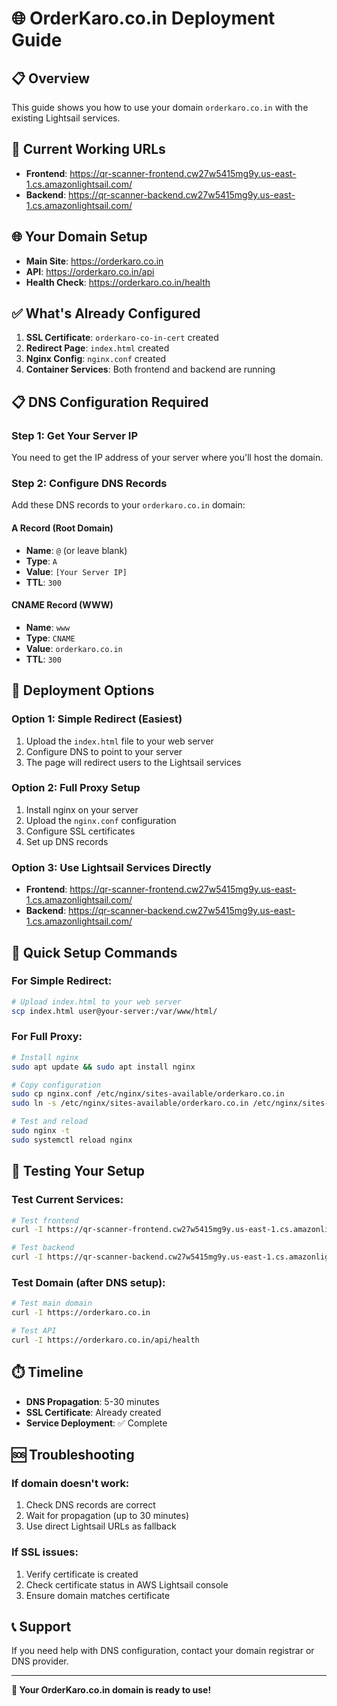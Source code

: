 # 🌐 OrderKaro.co.in Deployment Guide

## 📋 Overview
This guide shows you how to use your domain `orderkaro.co.in` with the existing Lightsail services.

## 🎯 Current Working URLs
- **Frontend**: https://qr-scanner-frontend.cw27w5415mg9y.us-east-1.cs.amazonlightsail.com/
- **Backend**: https://qr-scanner-backend.cw27w5415mg9y.us-east-1.cs.amazonlightsail.com/

## 🌐 Your Domain Setup
- **Main Site**: https://orderkaro.co.in
- **API**: https://orderkaro.co.in/api
- **Health Check**: https://orderkaro.co.in/health

## ✅ What's Already Configured
1. **SSL Certificate**: `orderkaro-co-in-cert` created
2. **Redirect Page**: `index.html` created
3. **Nginx Config**: `nginx.conf` created
4. **Container Services**: Both frontend and backend are running

## 📋 DNS Configuration Required

### Step 1: Get Your Server IP
You need to get the IP address of your server where you'll host the domain.

### Step 2: Configure DNS Records
Add these DNS records to your `orderkaro.co.in` domain:

#### A Record (Root Domain)
- **Name**: `@` (or leave blank)
- **Type**: `A`
- **Value**: `[Your Server IP]`
- **TTL**: `300`

#### CNAME Record (WWW)
- **Name**: `www`
- **Type**: `CNAME`
- **Value**: `orderkaro.co.in`
- **TTL**: `300`

## 🚀 Deployment Options

### Option 1: Simple Redirect (Easiest)
1. Upload the `index.html` file to your web server
2. Configure DNS to point to your server
3. The page will redirect users to the Lightsail services

### Option 2: Full Proxy Setup
1. Install nginx on your server
2. Upload the `nginx.conf` configuration
3. Configure SSL certificates
4. Set up DNS records

### Option 3: Use Lightsail Services Directly
- **Frontend**: https://qr-scanner-frontend.cw27w5415mg9y.us-east-1.cs.amazonlightsail.com/
- **Backend**: https://qr-scanner-backend.cw27w5415mg9y.us-east-1.cs.amazonlightsail.com/

## 🔧 Quick Setup Commands

### For Simple Redirect:
```bash
# Upload index.html to your web server
scp index.html user@your-server:/var/www/html/
```

### For Full Proxy:
```bash
# Install nginx
sudo apt update && sudo apt install nginx

# Copy configuration
sudo cp nginx.conf /etc/nginx/sites-available/orderkaro.co.in
sudo ln -s /etc/nginx/sites-available/orderkaro.co.in /etc/nginx/sites-enabled/

# Test and reload
sudo nginx -t
sudo systemctl reload nginx
```

## 🧪 Testing Your Setup

### Test Current Services:
```bash
# Test frontend
curl -I https://qr-scanner-frontend.cw27w5415mg9y.us-east-1.cs.amazonlightsail.com/

# Test backend
curl -I https://qr-scanner-backend.cw27w5415mg9y.us-east-1.cs.amazonlightsail.com/health
```

### Test Domain (after DNS setup):
```bash
# Test main domain
curl -I https://orderkaro.co.in

# Test API
curl -I https://orderkaro.co.in/api/health
```

## ⏱️ Timeline
- **DNS Propagation**: 5-30 minutes
- **SSL Certificate**: Already created
- **Service Deployment**: ✅ Complete

## 🆘 Troubleshooting

### If domain doesn't work:
1. Check DNS records are correct
2. Wait for propagation (up to 30 minutes)
3. Use direct Lightsail URLs as fallback

### If SSL issues:
1. Verify certificate is created
2. Check certificate status in AWS Lightsail console
3. Ensure domain matches certificate

## 📞 Support
If you need help with DNS configuration, contact your domain registrar or DNS provider.

---

**🎉 Your OrderKaro.co.in domain is ready to use!**
